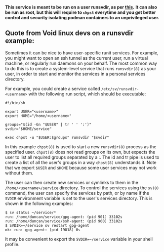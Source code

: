 **This service is meant to be run on a user runsvdir, as per [this](https://docs.voidlinux.org/config/services/user-services.html).**
**It can also be run as root, but this will require to `chpst` everytime and you get better control and security isolating podman containers to an unprivileged user.**

## Quote from Void linux devs on a runsvdir example:

Sometimes it can be nice to have user-specific runit services. For example, you might want to open an ssh tunnel as the current user, run a virtual machine, or regularly run daemons on your behalf. The most common way to do this is to create a system-level service that runs `runsvdir(8)` as your user, in order to start and monitor the services in a personal services directory.

For example, you could create a service called `/etc/sv/runsvdir-<username>` with the following run script, which should be executable:
```
#!/bin/sh

export USER="<username>"
export HOME="/home/<username>"

groups="$(id -Gn "$USER" | tr ' ' ':')"
svdir="$HOME/service"

exec chpst -u "$USER:$groups" runsvdir "$svdir"
```
In this example `chpst(8)` is used to start a new `runsvdir(8)` process as the specified user. `chpst(8)` does not read groups on its own, but expects the user to list all required groups separated by a :. The id and tr pipe is used to create a list of all the user's groups in a way `chpst(8)` understands it. Note that we export `$USER` and `$HOME` because some user services may not work without them.

The user can then create new services or symlinks to them in the `/home/<username>/service` directory. To control the services using the `sv(8)` command, the user can specify the services by path, or by name if the `SVDIR` environment variable is set to the user's services directory. This is shown in the following examples:
```
$ sv status ~/service/*
run: /home/duncan/service/gpg-agent: (pid 901) 33102s
run: /home/duncan/service/ssh-agent: (pid 900) 33102s
$ SVDIR=~/service sv restart gpg-agent
ok: run: gpg-agent: (pid 19818) 0s
```
It may be convenient to export the `SVDIR=~/service` variable in your shell profile.
